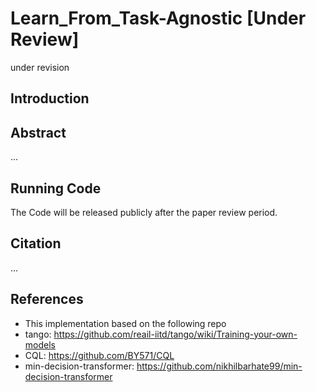 # Learn_From_Task-Agnostic [Under Review]

under revision

## Introduction

<!--
- This project is a **PyTorch** implementation of the paper <a href="https://arxiv.org/abs/2209.04100" target="_blank">A Memory-Related Multi-Task Method Based on Task-Agnostic Learning</a>.
- For more information, please visit our <a href="https://Xianqi-Zhang.github.io/M3" target="_blank">project page</a>.
-->


## Abstract

...

## Running Code

The Code will be released publicly after the paper review period.

## Citation

...

## References

- This implementation based on the following repo
- tango: https://github.com/reail-iitd/tango/wiki/Training-your-own-models
- CQL: https://github.com/BY571/CQL
- min-decision-transformer: https://github.com/nikhilbarhate99/min-decision-transformer

